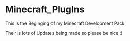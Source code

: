 # Minecraft_PlugIns

This is the Beginging of my Minecraft Development Pack

Their is lots of Updates being made so please be nice :) 
